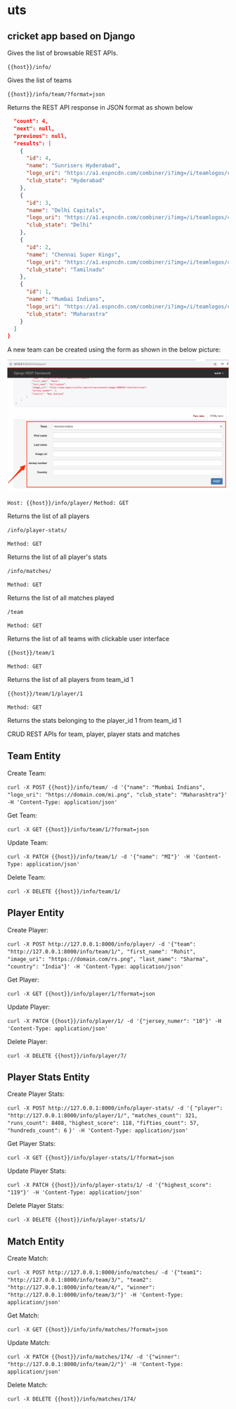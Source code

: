 # uts

## cricket app based on Django

Gives the list of browsable REST APIs.

`{{host}}/info/`

Gives the list of teams

`{{host}}/info/team/?format=json`

Returns the REST API response in JSON format as shown below

```json
  "count": 4,
  "next": null,
  "previous": null,
  "results": [
    {
      "id": 4,
      "name": "Sunrisers Hyderabad",
      "logo_uri": "https://a1.espncdn.com/combiner/i?img=/i/teamlogos/cricket/500/628333.png",
      "club_state": "Hyderabad"
    },
    {
      "id": 3,
      "name": "Delhi Capitals",
      "logo_uri": "https://a1.espncdn.com/combiner/i?img=/i/teamlogos/cricket/500/335975.png",
      "club_state": "Delhi"
    },
    {
      "id": 2,
      "name": "Chennai Super Kings",
      "logo_uri": "https://a1.espncdn.com/combiner/i?img=/i/teamlogos/cricket/500/335974.png",
      "club_state": "Tamilnadu"
    },
    {
      "id": 1,
      "name": "Mumbai Indians",
      "logo_uri": "https://a1.espncdn.com/combiner/i?img=/i/teamlogos/cricket/500/335978.png",
      "club_state": "Maharastra"
    }
  ]
}
```



A new team can be created using the form as shown in the below picture:



![](./sc.png)



`Host: {{host}}/info/player/`
`Method: GET`



Returns the list of all players



`/info/player-stats/`

`Method: GET`



Returns the list of all player's stats



`/info/matches/`

`Method: GET`



Returns the list of all matches played



`/team`

`Method: GET`



Returns the list of all teams with clickable user interface



`{{host}}/team/1`

`Method: GET`



Returns the list of all players from team_id 1



`{{host}}/team/1/player/1`

`Method: GET`



Returns the stats belonging to the player_id 1 from team_id 1



CRUD REST APIs for team, player, player stats and matches

## Team Entity

Create Team:

`curl -X POST {{host}}/info/team/ -d '{"name": "Mumbai Indians", "logo_uri": "https://domain.com/mi.png", "club_state": "Maharashtra"}' -H 'Content-Type: application/json'`



Get Team:

`curl -X GET {{host}}/info/team/1/?format=json`



Update Team:

`curl -X PATCH {{host}}/info/team/1/ -d '{"name": "MI"}' -H 'Content-Type: application/json'`



Delete Team:

`curl -X DELETE {{host}}/info/team/1/`



## Player Entity

Create Player:

`curl -X POST http://127.0.0.1:8000/info/player/ -d '{"team": "http://127.0.0.1:8000/info/team/1/", "first_name": "Rohit", "image_uri": "https://domain.com/rs.png", "last_name": "Sharma", "country": "India"}' -H 'Content-Type: application/json'`



Get Player:

`curl -X GET {{host}}/info/player/1/?format=json`



Update Player:

`curl -X PATCH {{host}}/info/player/1/ -d '{"jersey_numer": "10"}' -H 'Content-Type: application/json'`



Delete Player:

`curl -X DELETE {{host}}/info/player/7/`



## Player Stats Entity

Create Player Stats:

`curl -X POST http://127.0.0.1:8000/info/player-stats/ -d '{`
    `"player": "http://127.0.0.1:8000/info/player/1/",`
    `"matches_count": 321,`
    `"runs_count": 8408,`
    `"highest_score": 118,`
    `"fifties_count": 57,`
    `"hundreds_count": 6`
`}' -H 'Content-Type: application/json'`



Get Player Stats:

`curl -X GET {{host}}/info/player-stats/1/?format=json`



Update Player Stats:

`curl -X PATCH {{host}}/info/player-stats/1/ -d '{"highest_score": "119"}' -H 'Content-Type: application/json'`



Delete Player Stats:

`curl -X DELETE {{host}}/info/player-stats/1/`



## Match Entity

Create Match:

`curl -X POST http://127.0.0.1:8000/info/matches/ -d '{"team1": "http://127.0.0.1:8000/info/team/3/", "team2": "http://127.0.0.1:8000/info/team/4/", "winner": "http://127.0.0.1:8000/info/team/3/"}' -H 'Content-Type: application/json'`



Get Match:

`curl -X GET {{host}}/info/info/matches/?format=json`



Update Match:

`curl -X PATCH {{host}}/info/matches/174/ -d '{"winner": "http://127.0.0.1:8000/info/team/2/"}' -H 'Content-Type: application/json'`



Delete Match:

`curl -X DELETE {{host}}/info/matches/174/`







